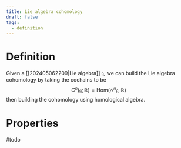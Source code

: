 ```yaml
---
title: Lie algebra cohomology
draft: false
tags:
  - definition
---
```

# Definition
Given a [[202405062209|Lie algebra]] $\mathfrak{g}$, we can build the Lie algebra cohomology by taking the cochains to be 
$$ 
C^n(\mathfrak{g};\mathbb{R}) = \text{Hom}({\bigwedge}^n \mathfrak{g}, \mathbb{R})
$$
then building the cohomology using homological algebra.
# Properties
#todo 